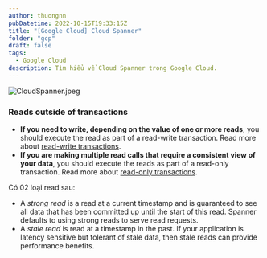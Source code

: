 ```yaml
---
author: thuongnn
pubDatetime: 2022-10-15T19:33:15Z
title: "[Google Cloud] Cloud Spanner"
folder: "gcp"
draft: false
tags:
  - Google Cloud
description: Tìm hiểu về Cloud Spanner trong Google Cloud.
---
```


![CloudSpanner.jpeg](https://github.com/user-attachments/assets/0f9d84e2-4528-4b1b-9e4f-ea9790cfa360)

### Reads outside of transactions

- **If you need to write, depending on the value of one or more reads**, you should execute the read as part of a read-write transaction. Read more about [read-write transactions](https://cloud.google.com/spanner/docs/transactions#read-write_transactions).
- **If you are making multiple read calls that require a consistent view of your data**, you should execute the reads as part of a read-only transaction. Read more about [read-only transactions](https://cloud.google.com/spanner/docs/transactions#read-only_transactions).

Có 02 loại read sau:

- A _strong read_ is a read at a current timestamp and is guaranteed to see all data that has been committed up until the start of this read. Spanner defaults to using strong reads to serve read requests.
- A _stale read_ is read at a timestamp in the past. If your application is latency sensitive but tolerant of stale data, then stale reads can provide performance benefits.

